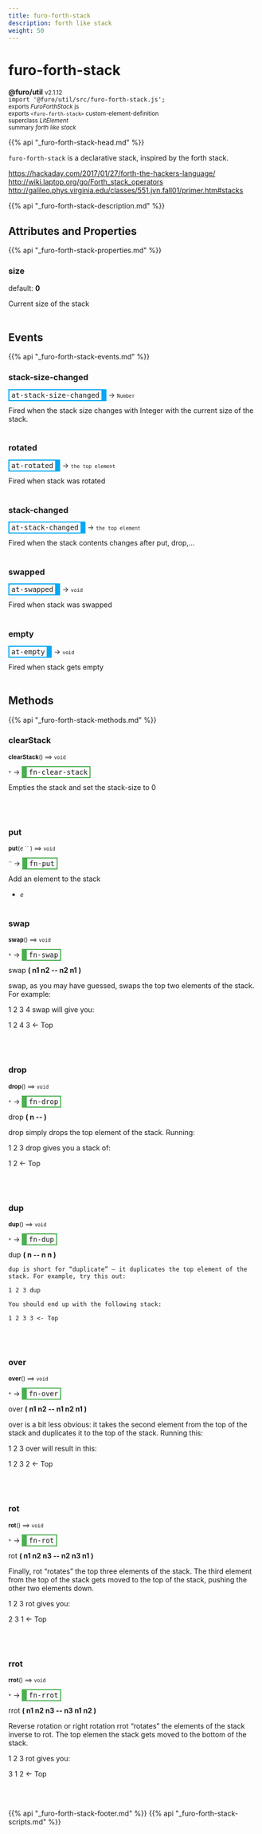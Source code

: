 ```yaml
---
title: furo-forth-stack
description: forth like stack
weight: 50
---
```


# furo-forth-stack
**@furo/util** <small>v2.1.12</small>
<br>`import '@furo/util/src/furo-forth-stack.js';`<small>
<br>exports *FuroForthStack* js
<br>exports `<furo-forth-stack>` custom-element-definition
<br>superclass *LitElement*</small>
<br><small>summary *forth like stack*</small>

{{% api "_furo-forth-stack-head.md" %}}

`furo-forth-stack` is a declarative stack, inspired by the forth stack.

https://hackaday.com/2017/01/27/forth-the-hackers-language/
http://wiki.laptop.org/go/Forth_stack_operators
http://galileo.phys.virginia.edu/classes/551.jvn.fall01/primer.htm#stacks

{{% api "_furo-forth-stack-description.md" %}}


## Attributes and Properties
{{% api "_furo-forth-stack-properties.md" %}}



### **size**
default: **0**</small>

Current size of the stack
<br><br>











## Events
{{% api "_furo-forth-stack-events.md" %}}

### **stack-size-changed**
<span  style="border-width:2px 10px 2px 2px; border-style: solid;border-color:  rgb(2, 168, 244);font-family:monospace; padding:2px 4px;">at-stack-size-changed</span>
→ <small>`Number`</small>

 Fired when the stack size changes with Integer with the current size of the stack.
<br><br>
### **rotated**
<span  style="border-width:2px 10px 2px 2px; border-style: solid;border-color:  rgb(2, 168, 244);font-family:monospace; padding:2px 4px;">at-rotated</span>
→ <small>`the top element`</small>

 Fired when stack was rotated
<br><br>
### **stack-changed**
<span  style="border-width:2px 10px 2px 2px; border-style: solid;border-color:  rgb(2, 168, 244);font-family:monospace; padding:2px 4px;">at-stack-changed</span>
→ <small>`the top element`</small>

 Fired when the stack contents changes after put, drop,...
<br><br>
### **swapped**
<span  style="border-width:2px 10px 2px 2px; border-style: solid;border-color:  rgb(2, 168, 244);font-family:monospace; padding:2px 4px;">at-swapped</span>
→ <small>`void`</small>

Fired when stack was swapped
<br><br>
### **empty**
<span  style="border-width:2px 10px 2px 2px; border-style: solid;border-color:  rgb(2, 168, 244);font-family:monospace; padding:2px 4px;">at-empty</span>
→ <small>`void`</small>

Fired when stack gets empty
<br><br>

## Methods
{{% api "_furo-forth-stack-methods.md" %}}



### **clearStack**
<small>**clearStack**() ⟹ `void`</small>

<small>`*`</small> →
<span  style="border-width:2px 2px 2px 10px; border-style: solid;border-color:  rgb(76, 175, 80);font-family:monospace; padding:2px 4px;">fn-clear-stack</span>

Empties the stack and set the stack-size to 0

<br><br>

### **put**
<small>**put**(*e* `` ) ⟹ `void`</small>

<small>`` </small> →
<span  style="border-width:2px 2px 2px 10px; border-style: solid;border-color:  rgb(76, 175, 80);font-family:monospace; padding:2px 4px;">fn-put</span>

Add an element to the stack

- <small>*e* </small>
<br><br>

### **swap**
<small>**swap**() ⟹ `void`</small>

<small>`*`</small> →
<span  style="border-width:2px 2px 2px 10px; border-style: solid;border-color:  rgb(76, 175, 80);font-family:monospace; padding:2px 4px;">fn-swap</span>


swap **( n1 n2 -- n2 n1 )**

swap, as you may have guessed, swaps the top two elements of the stack. For example:

1 2 3 4 swap
will give you:

1 2 4 3 <- Top

<br><br>

### **drop**
<small>**drop**() ⟹ `void`</small>

<small>`*`</small> →
<span  style="border-width:2px 2px 2px 10px; border-style: solid;border-color:  rgb(76, 175, 80);font-family:monospace; padding:2px 4px;">fn-drop</span>

drop **( n -- )**

 drop simply drops the top element of the stack. Running:

 1 2 3 drop
 gives you a stack of:

 1 2 <- Top

<br><br>

### **dup**
<small>**dup**() ⟹ `void`</small>

<small>`*`</small> →
<span  style="border-width:2px 2px 2px 10px; border-style: solid;border-color:  rgb(76, 175, 80);font-family:monospace; padding:2px 4px;">fn-dup</span>

dup **( n -- n n )**

    dup is short for “duplicate” – it duplicates the top element of the stack. For example, try this out:

    1 2 3 dup

    You should end up with the following stack:

    1 2 3 3 <- Top

<br><br>

### **over**
<small>**over**() ⟹ `void`</small>

<small>`*`</small> →
<span  style="border-width:2px 2px 2px 10px; border-style: solid;border-color:  rgb(76, 175, 80);font-family:monospace; padding:2px 4px;">fn-over</span>


over **( n1 n2 -- n1 n2 n1 )**

   over is a bit less obvious: it takes the second element from the top of the stack and duplicates it to the top of the stack. Running this:

   1 2 3 over
   will result in this:

   1 2 3 2 <- Top

<br><br>

### **rot**
<small>**rot**() ⟹ `void`</small>

<small>`*`</small> →
<span  style="border-width:2px 2px 2px 10px; border-style: solid;border-color:  rgb(76, 175, 80);font-family:monospace; padding:2px 4px;">fn-rot</span>

rot **( n1 n2 n3 -- n2 n3 n1 )**

   Finally, rot “rotates” the top three elements of the stack. The third element from the top of the stack gets moved to the top of the stack, pushing the other two elements down.

   1 2 3 rot
   gives you:

   2 3 1 <- Top

<br><br>

### **rrot**
<small>**rrot**() ⟹ `void`</small>

<small>`*`</small> →
<span  style="border-width:2px 2px 2px 10px; border-style: solid;border-color:  rgb(76, 175, 80);font-family:monospace; padding:2px 4px;">fn-rrot</span>

rrot **( n1 n2 n3 -- n3 n1 n2 )**

   Reverse rotation or right rotation rrot “rotates” the elements of the stack inverse to rot.
   The top elemen the stack gets moved to the bottom of the stack.

   1 2 3 rot
   gives you:

   3 1 2 <- Top

<br><br>







{{% api "_furo-forth-stack-footer.md" %}}
{{% api "_furo-forth-stack-scripts.md" %}}
